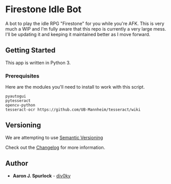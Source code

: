 # Firestone Idle Bot

A bot to play the idle RPG "Firestone" for you while you're AFK. This is very much a WIP and I'm fully aware that this repo is currently a very large mess. I'll be updating it and keeping it maintained better as I move forward.

## Getting Started

This app is written in Python 3.

### Prerequisites

Here are the modules you'll need to install to work with this script.

```
pyautogui
pytesseract
opencv-python
tesseract-ocr https://github.com/UB-Mannheim/tesseract/wiki
```

## Versioning

We are attempting to use [Semantic Versioning](https://semver.org/)

Check out the [Changelog](https://github.com/div0ky/fsb_idle/blob/master/CHANGELOG.md) for more information.

## Author

- **Aaron J. Spurlock** - [div0ky](https://github.com/div0ky)
